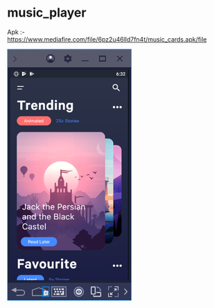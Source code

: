 # music_player

Apk :- https://www.mediafire.com/file/6pz2u46lld7fn4t/music_cards.apk/file

![cards](https://github.com/Elmorshedy17/music-cards/blob/master/screenshoot/cards1.png)
